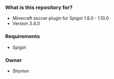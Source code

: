 ### What is this repository for? ###

* Minecraft soccer plugin for Spigot 1.8.0 - 1.10.0
* Version 3.4.0

### Requirements ###

* Spigot

### Owner ###

* Shynixn